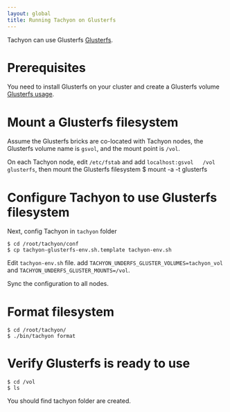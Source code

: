```yaml
---
layout: global
title: Running Tachyon on Glusterfs
---
```


Tachyon can use Glusterfs [Glusterfs](http://www.gluster.org).

# Prerequisites

You need to install Glusterfs on your cluster and create a Glusterfs volume [Glusterfs usage]().

# Mount a Glusterfs filesystem

Assume the Glusterfs bricks are co-located with Tachyon nodes, the Glusterfs volume name is `gsvol`, and the mount point is `/vol`.

On each Tachyon node, edit `/etc/fstab` and add `localhost:gsvol   /vol   glusterfs`, then mount the Glusterfs filesystem
    $ mount -a -t glusterfs

# Configure Tachyon to use Glusterfs filesystem

Next, config Tachyon in `tachyon` folder

    $ cd /root/tachyon/conf
    $ cp tachyon-glusterfs-env.sh.template tachyon-env.sh

Edit `tachyon-env.sh` file. add `TACHYON_UNDERFS_GLUSTER_VOLUMES=tachyon_vol` and `TACHYON_UNDERFS_GLUSTER_MOUNTS=/vol`.

Sync the configuration to all nodes.

# Format filesystem

    $ cd /root/tachyon/
    $ ./bin/tachyon format

# Verify Glusterfs is ready to use

    $ cd /vol
    $ ls 

You should find tachyon folder are created.